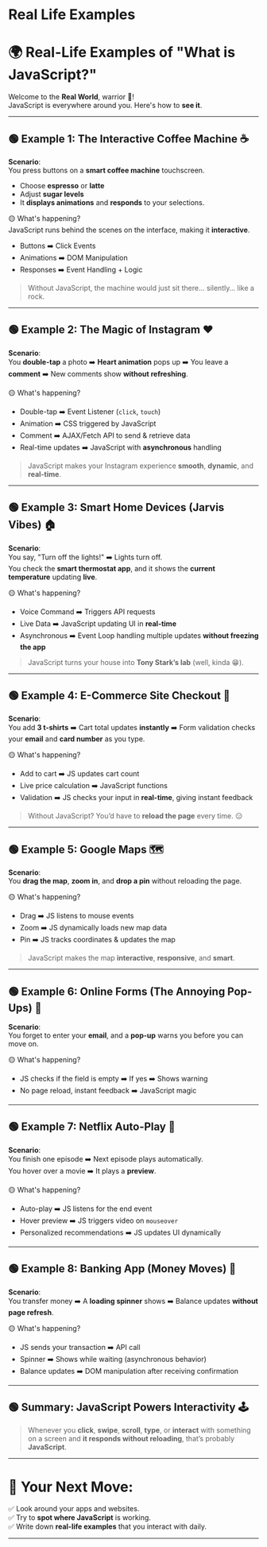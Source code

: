 # Real Life Examples
# 🌍 Real-Life Examples of "What is JavaScript?"

Welcome to the **Real World**, warrior 🥷!  
JavaScript is everywhere around you. Here's how to **see it**.

---

## 🟢 Example 1: The Interactive Coffee Machine ☕️
**Scenario**:  
You press buttons on a **smart coffee machine** touchscreen.  
- Choose **espresso** or **latte**  
- Adjust **sugar levels**  
- It **displays animations** and **responds** to your selections.

🟡 What's happening?  
JavaScript runs behind the scenes on the interface, making it **interactive**.  
- Buttons ➡️ Click Events  
- Animations ➡️ DOM Manipulation  
- Responses ➡️ Event Handling + Logic

> Without JavaScript, the machine would just sit there… silently… like a rock.

---

## 🟢 Example 2: The Magic of Instagram ❤️  
**Scenario**:  
You **double-tap** a photo ➡️ **Heart animation** pops up ➡️ You leave a **comment** ➡️ New comments show **without refreshing**.

🟡 What's happening?  
- Double-tap ➡️ Event Listener (`click`, `touch`)  
- Animation ➡️ CSS triggered by JavaScript  
- Comment ➡️ AJAX/Fetch API to send & retrieve data  
- Real-time updates ➡️ JavaScript with **asynchronous** handling

> JavaScript makes your Instagram experience **smooth**, **dynamic**, and **real-time**.

---

## 🟢 Example 3: Smart Home Devices (Jarvis Vibes) 🏠  
**Scenario**:  
You say, "Turn off the lights!" ➡️ Lights turn off.  
You check the **smart thermostat app**, and it shows the **current temperature** updating **live**.

🟡 What's happening?  
- Voice Command ➡️ Triggers API requests  
- Live Data ➡️ JavaScript updating UI in **real-time**  
- Asynchronous ➡️ Event Loop handling multiple updates **without freezing the app**

> JavaScript turns your house into **Tony Stark’s lab** (well, kinda 😁).

---

## 🟢 Example 4: E-Commerce Site Checkout 🛒  
**Scenario**:  
You add **3 t-shirts** ➡️ Cart total updates **instantly** ➡️ Form validation checks your **email** and **card number** as you type.

🟡 What's happening?  
- Add to cart ➡️ JS updates cart count  
- Live price calculation ➡️ JavaScript functions  
- Validation ➡️ JS checks your input in **real-time**, giving instant feedback

> Without JavaScript? You’d have to **reload the page** every time. 😑

---

## 🟢 Example 5: Google Maps 🗺️  
**Scenario**:  
You **drag the map**, **zoom in**, and **drop a pin** without reloading the page.

🟡 What's happening?  
- Drag ➡️ JS listens to mouse events  
- Zoom ➡️ JS dynamically loads new map data  
- Pin ➡️ JS tracks coordinates & updates the map

> JavaScript makes the map **interactive**, **responsive**, and **smart**.

---

## 🟢 Example 6: Online Forms (The Annoying Pop-Ups) 📝  
**Scenario**:  
You forget to enter your **email**, and a **pop-up** warns you before you can move on.

🟡 What's happening?  
- JS checks if the field is empty ➡️ If yes ➡️ Shows warning  
- No page reload, instant feedback ➡️ JavaScript magic

---

## 🟢 Example 7: Netflix Auto-Play 🍿  
**Scenario**:  
You finish one episode ➡️ Next episode plays automatically.  
You hover over a movie ➡️ It plays a **preview**.

🟡 What's happening?  
- Auto-play ➡️ JS listens for the end event  
- Hover preview ➡️ JS triggers video on `mouseover`  
- Personalized recommendations ➡️ JS updates UI dynamically

---

## 🟢 Example 8: Banking App (Money Moves) 💸  
**Scenario**:  
You transfer money ➡️ A **loading spinner** shows ➡️ Balance updates **without page refresh**.

🟡 What's happening?  
- JS sends your transaction ➡️ API call  
- Spinner ➡️ Shows while waiting (asynchronous behavior)  
- Balance updates ➡️ DOM manipulation after receiving confirmation

---

## 🟢 Summary: JavaScript Powers Interactivity 🕹️  
> Whenever you **click**, **swipe**, **scroll**, **type**, or **interact** with something on a screen and **it responds without reloading**, that’s probably **JavaScript**.

---

# 🥷 Your Next Move:
✅ Look around your apps and websites.  
✅ Try to **spot where JavaScript** is working.  
✅ Write down **real-life examples** that you interact with daily.

---
